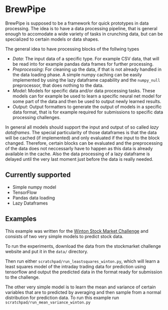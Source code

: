 # BrewPipe

BrewPipe is supposed to be a framework for quick prototypes in data processing.
The idea is to have a data processing pipeline, that is general enough to 
accomodate a wide variety of tasks in crunching data, but can be specialized 
to certain models or data shapes.

The general idea to have processing blocks of the follwing types

* *Data*: The input data of a specific type. For example CSV data, that will be
  read into for example pandas data frames for further processing.
* *Preprocessing*: For cleaning up the data, if that is not already handled in
  the data loading phase. A simple numpy caching can be easily implemented by 
  using the lazy dataframe capability and the `numpy_null` preprocessor, that
  does nothing to the data.
* *Model*: Models for specific data and/or data processing tasks. These models
  can for example be used to learn a specific neural net model for some part of
  the data and then be used to output newly learned results.
* *Output*: Output formatters to generate the output of models in a specific 
  data format, that is for example required for submissions to specific 
  data processing challenges.

In general all models should support the input and output of so called _lazy dataframes_.
The special particularity of those dataframes is that the data will be cached (if
implemented) and only evaluated if the input to the block changed. Therefore,
certain blocks can be evaluated and the preprocessing of the data does not neccessarly
have to happen as this data is already available in the cache. Also the data 
processing of a lazy dataframe is delayed until the very last moment just before
the data is really needed.

## Currently supported

* Simple numpy model
* TensorFlow
* Pandas data loading
* Lazy Dataframes

## Examples

This example was written for the 
[Winton Stock Market Challenge](https://www.kaggle.com/c/the-winton-stock-market-challenge) 
and consists of two very simple models to predict stock data.

To run the experiments, download the data from the stockmarket challenge
website and put it in the `data/` directory.

Then run either `scratchpad/run_leastsquares_winton.py`, which will learn a 
least squares model of the intraday trading data for prediction using tensorflow
and output the predicted data in the format ready for submission to the challenge.

The other very simple model is to learn the mean and variance of certain variables
that are to predicted by averaging and then sample from a normal distribution for
prediction data. To run this example run `scratchpad/run_mean_variance_winton.py`

